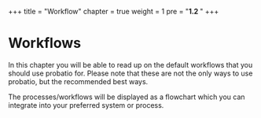+++
title = "Workflow"
chapter = true
weight = 1
pre = "<b>1.2 </b>"
+++

# Workflows
In this chapter you will be able to read up on the default workflows that you should
use probatio for. Please note that these are not the only ways to use probatio, but the 
recommended best ways. 

The processes/workflows will be displayed as a flowchart which you can integrate into your
preferred system or process.
